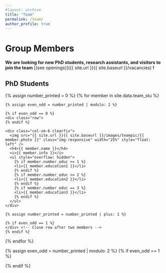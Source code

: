 ```yaml
---
#layout: archive
title: "Team"
permalink: /team/
author_profile: true
---
```


# Group Members

**We are looking for new PhD students, research assistants, and visitors to join the team** [(see openings)]({{ site.url }}{{ site.baseurl }}/vacancies) **!**

## PhD Students

<div class="team-section">
  {% assign number_printed = 0 %}
  {% for member in site.data.team_stu %}

    {% assign even_odd = number_printed | modulo: 2 %}

    {% if even_odd == 0 %}
    <div class="row">
    {% endif %}

    <div class="col-sm-6 clearfix">
      <img src="{{ site.url }}{{ site.baseurl }}/images/teampic/{{ member.photo }}" class="img-responsive" width="25%" style="float: left" />
      <h4>{{ member.name }}</h4>
      <i>{{ member.info }}</i>
      <ul style="overflow: hidden"> 
        {% if member.number_educ >= 1 %}
        <li>{{ member.education1 }}</li>
        {% endif %}
        {% if member.number_educ >= 2 %}
        <li>{{ member.education2 }}</li>
        {% endif %}
        {% if member.number_educ == 3 %}
        <li>{{ member.education3 }}</li>
        {% endif %}
      </ul>
    </div>

    {% assign number_printed = number_printed | plus: 1 %}

    {% if even_odd == 1 %}
    </div> <!-- Close row after two members -->
    {% endif %}

  {% endfor %}

  {% assign even_odd = number_printed | modulo: 2 %}
  {% if even_odd == 1 %}
  </div> <!-- Close row if the last row has an odd number of members -->
  {% endif %}
</div> <!-- End of team-section -->






<!-- ## Alumni
<div class="row">

<div class="col-sm-4 clearfix">
<h4>Staff</h4>
{% for member in site.data.alumni_staff %}
{{ member.name }}
{% endfor %}
</div>

<div class="col-sm-4 clearfix">
<h4>Students</h4>
{% for member in site.data.alumni_student %}
{{ member.name }}
{% endfor %}
</div>

<div class="col-sm-4 clearfix">
<h4>Visitors</h4>
{% for member in site.data.alumni_visitor %}
{{ member.name }}
{% endfor %}
</div>

</div> -->


 
